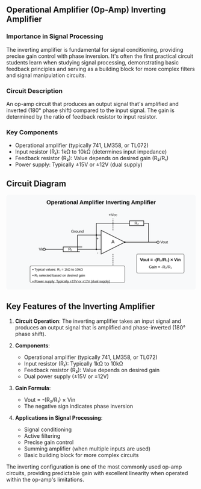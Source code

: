 ## Operational Amplifier (Op-Amp) Inverting Amplifier
### Importance in Signal Processing
The inverting amplifier is fundamental for signal conditioning, providing precise gain control with phase inversion. It's often the first practical circuit students learn when studying signal processing, demonstrating basic feedback principles and serving as a building block for more complex filters and signal manipulation circuits.

### Circuit Description
An op-amp circuit that produces an output signal that's amplified and inverted (180° phase shift) compared to the input signal. The gain is determined by the ratio of feedback resistor to input resistor.

### Key Components
- Operational amplifier (typically 741, LM358, or TL072)
- Input resistor (R₁): 1kΩ to 10kΩ (determines input impedance)
- Feedback resistor (R₂): Value depends on desired gain (R₂/R₁)
- Power supply: Typically ±15V or ±12V (dual supply)

## Circuit Diagram
![](op-amp-inverting.svg)

## Key Features of the Inverting Amplifier

1.  **Circuit Operation**: The inverting amplifier takes an input signal and produces an output signal that is amplified and phase-inverted (180° phase shift).

2.  **Components**:

    -   Operational amplifier (typically 741, LM358, or TL072)
    -   Input resistor (R₁): Typically 1kΩ to 10kΩ
    -   Feedback resistor (R₂): Value depends on desired gain
    -   Dual power supply (±15V or ±12V)

3.  **Gain Formula**:

    -   Vout = -(R₂/R₁) × Vin
    -   The negative sign indicates phase inversion

4.  **Applications in Signal Processing**:

    -   Signal conditioning
    -   Active filtering
    -   Precise gain control
    -   Summing amplifier (when multiple inputs are used)
    -   Basic building block for more complex circuits

The inverting configuration is one of the most commonly used op-amp circuits, providing predictable gain with excellent linearity when operated within the op-amp's limitations.